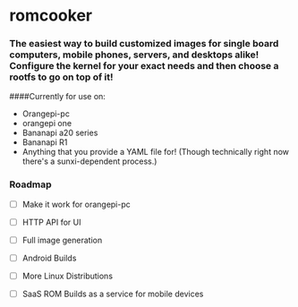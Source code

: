 # romcooker

### The easiest way to build customized images for single board computers, mobile phones, servers, and desktops alike!  Configure the kernel for your exact needs and then choose a rootfs to go on top of it!

####Currently for use on:

 * Orangepi-pc
 * orangepi one
 * Bananapi a20 series
 * Bananapi R1
 * Anything that you provide a YAML file for!  (Though technically right now there's a sunxi-dependent process.)
 
 
 ### Roadmap

- [ ] Make it work for orangepi-pc
- [ ] HTTP API for UI
- [ ] Full image generation
- [ ] Android Builds
- [ ] More Linux Distributions
- [ ] SaaS ROM Builds as a service for mobile devices
 

 
 
